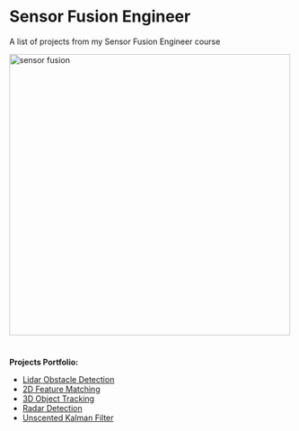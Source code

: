 # Sensor Fusion Engineer
A list of projects from my Sensor Fusion Engineer course

<img width="500" alt="sensor fusion" src="https://github.com/AlessandroGulli/SensorFusion/assets/29335742/eba5bc7c-4ab0-4b53-ada0-09efe04a58d0">

#

**Projects Portfolio:**

* [Lidar Obstacle Detection](https://github.com/AlessandroGulli/SensorFusion/tree/main/Lidar%20Obstacle%20Detection)
* [2D Feature Matching](https://github.com/AlessandroGulli/SensorFusion/tree/main/2D_Feature_Matching)
* [3D Object Tracking](https://github.com/AlessandroGulli/SensorFusion/tree/main/3D_Object_Tracking)
* [Radar Detection](https://github.com/AlessandroGulli/SensorFusion/tree/main/Radar%20Target%20Generation%20and%20Detection)
* [Unscented Kalman Filter](https://github.com/AlessandroGulli/SensorFusion/tree/main/Unscented_Kalman_Filter)
